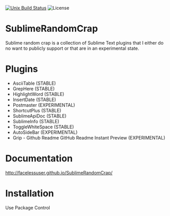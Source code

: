 [![Unix Build Status][travis-image]][travis-link]
![License][license-image]
# SublimeRandomCrap
Sublime random crap is a collection of Sublime Text plugins that I either do no want to publicly support or that are in an experimental state.

# Plugins
- AsciiTable (STABLE)
- GrepHere (STABLE)
- HighlightWord (STABLE)
- InsertDate (STABLE)
- Postmaster (EXPERIMENTAL)
- ShortcutPlus (STABLE)
- SublimeApiDoc (STABLE)
- SublimeInfo (STABLE)
- ToggleWhiteSpace (STABLE)
- AutoSideBar (EXPERIMENTAL)
- Grip - Github Readme GitHub Readme Instant Preview (EXPERIMENTAL)

# Documentation
http://facelessuser.github.io/SublimeRandomCrap/

# Installation
Use Package Control

[travis-image]: https://img.shields.io/travis/facelessuser/SublimeRandomCrap/master.svg
[travis-link]: https://travis-ci.org/facelessuser/SublimeRandomCrap
[license-image]: https://img.shields.io/badge/license-MIT-blue.svg

